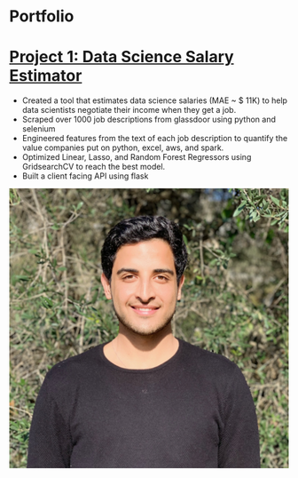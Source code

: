 # Portfolio

# [Project 1: Data Science Salary Estimator](https://github.com/lucasbens/LinkedinProject) 
* Created a tool that estimates data science salaries (MAE ~ $ 11K) to help data scientists negotiate their income when they get a job.
* Scraped over 1000 job descriptions from glassdoor using python and selenium
* Engineered features from the text of each job description to quantify the value companies put on python, excel, aws, and spark. 
* Optimized Linear, Lasso, and Random Forest Regressors using GridsearchCV to reach the best model. 
* Built a client facing API using flask 



![](https://github.com/lucasbens/portfolio/blob/main/images/IMG_2289.jpg)
